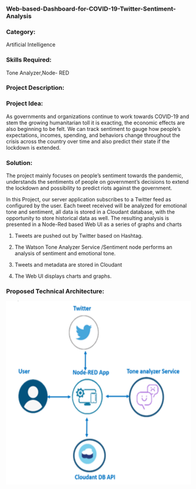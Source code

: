### Web-based-Dashboard-for-COVID-19-Twitter-Sentiment-Analysis

### Category: 
Artificial Intelligence

### Skills Required:
Tone Analyzer,Node- RED

### Project Description:

### Project Idea:

As governments and organizations continue to work towards COVID-19 and stem the growing humanitarian toll it is exacting, the economic effects are also beginning to be felt. We can track sentiment to gauge how people’s expectations, incomes, spending, and behaviors change throughout the crisis across the country over time and also predict their
state if the lockdown is extended.

### Solution:

The project mainly focuses on people’s sentiment towards the pandemic, understands the sentiments of people on government’s decisions to extend the lockdown and possibility to predict riots against the government. 

In this Project, our server application subscribes to a Twitter feed as configured by the user. Each tweet received will be analyzed for emotional tone and sentiment, all data is stored in a Cloudant database, with the opportunity to store historical data as well. The resulting analysis is presented in a Node-Red based Web UI as a series of graphs and charts

1. Tweets are pushed out by Twitter based on Hashtag.

2. The Watson Tone Analyzer Service /Sentiment node performs an analysis of
sentiment and emotional tone.

3. Tweets and metadata are stored in Cloudant

4. The Web UI displays charts and graphs.

### Proposed Technical Architecture:

<div align="center">
    <img src="https://github.com/SmartPracticeschool/SPS-5824-Web-based-Dashboard-for-COVID-19-Twitter-Sentiment-Analysis/blob/main/Screenshot%20(25).png" height="500" alt="IBM Sentiment Analysis">    

</div>



